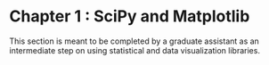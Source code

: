 # Chapter 1 : SciPy and Matplotlib

This section is meant to be completed by a graduate assistant as an intermediate step on using statistical and data visualization libraries.

